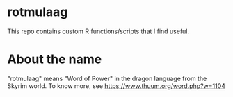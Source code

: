 # rotmulaag
This repo contains custom R functions/scripts that I find useful.

# About the name
"rotmulaag" means "Word of Power" in the dragon language from the Skyrim world. To know more, see https://www.thuum.org/word.php?w=1104
